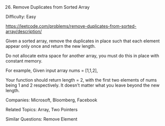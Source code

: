 26. Remove Duplicates from Sorted Array

Difficulty: Easy

https://leetcode.com/problems/remove-duplicates-from-sorted-array/description/

Given a sorted array, remove the duplicates in place such that each element appear only once and return the new length.

Do not allocate extra space for another array, you must do this in place with constant memory.

For example,
Given input array nums = [1,1,2],

Your function should return length = 2, with the first two elements of nums being 1 and 2 respectively. It doesn't matter what you leave beyond the new length.

Companies: Microsoft, Bloomberg, Facebook

Related Topics: Array, Two Pointers

Similar Questions: Remove Element
